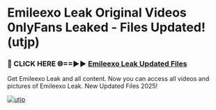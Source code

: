 # Emileexo Leak Original Videos 0nlyFans Leaked - Files Updated! (utjp)

<h3>🔴 CLICK HERE 🌐==►► <a href="https://tinyurl.com/x26r9saj" rel="nofollow">Emileexo Leak Updated Files</a></h3>

Get Emileexo Leak and all content. Now you can access all videos and pictures of Emileexo Leak. New Updated Files 2025!

[![utjp](https://i.imgur.com/LkgZPqh.gif)](https://tinyurl.com/x26r9saj)
